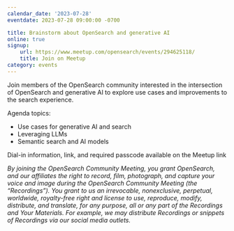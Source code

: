 ```yaml
---
calendar_date: '2023-07-28'
eventdate: 2023-07-28 09:00:00 -0700

title: Brainstorm about OpenSearch and generative AI
online: true
signup:
    url: https://www.meetup.com/opensearch/events/294625118/
    title: Join on Meetup
category: events
---
```


Join members of the OpenSearch community interested in the intersection of OpenSearch and generative AI to explore use cases and improvements to the search experience.

Agenda topics:
- Use cases for generative AI and search
- Leveraging LLMs
- Semantic search and AI models

Dial-in information, link, and required passcode available on the Meetup link

*By joining the OpenSearch Community Meeting, you grant OpenSearch, and our affiliates the right to record, film, photograph, and capture your voice and image during the OpenSearch Community Meeting (the “Recordings”). You grant to us an irrevocable, nonexclusive, perpetual, worldwide, royalty-free right and license to use, reproduce, modify, distribute, and translate, for any purpose, all or any part of the Recordings and Your Materials. For example, we may distribute Recordings or snippets of Recordings via our social media outlets.*
